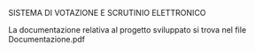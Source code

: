 SISTEMA DI VOTAZIONE E SCRUTINIO ELETTRONICO

La documentazione relativa al progetto sviluppato si trova nel file Documentazione.pdf
